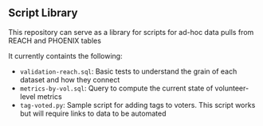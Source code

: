 ## Script Library

This repository can serve as a library for scripts for ad-hoc data pulls from REACH and PHOENIX tables

It currently containts the following:

- `validation-reach.sql`: Basic tests to understand the grain of each dataset and how they connect
- `metrics-by-vol.sql`: Query to compute the current state of volunteer-level metrics
- `tag-voted.py`: Sample script for adding tags to voters. This script works but will require links to data to be automated
